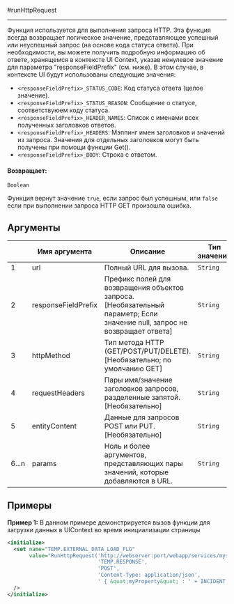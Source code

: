 #runHttpRequest

---

Функция используется для выполнения запроса HTTP.
Эта функция всегда возвращает логическое значение, представляющее успешный или неуспешный запрос (на основе кода статуса ответа).
При необходимости, вы можете получить подробную информацию об ответе, хранящемся в контексте UI Context, указав ненулевое значение для параметра "responseFieldPrefix" (см. ниже).
В этом случае, в контексте UI будут использованы следующие значения:
* `<responseFieldPrefix>_STATUS_CODE`: Код статуса ответа (целое значение).
* `<responseFieldPrefix>_STATUS_REASON`: Сообщение о статусе, соответствуюем коду статуса.
* `<responseFieldPrefix>_HEADER_NAMES`: Список с именами всех полученных заголовков ответов.
* `<responseFieldPrefix>_HEADERS`: Мэппинг имен заголовков и значений из запроса. Значения для отдельных заголовков могут быть получены при помощи функции Get().
* `<responseFieldPrefix>_BODY`: Строка с ответом.

#### Возвращает:

`Boolean`

Функция вернут значение `true`, если запрос был успешным, или `false` если при выполнении запроса HTTP GET
произошла ошибка.

## Аргументы

|  | Имя аргумента | Описание | Тип значения |
| --- | --- | --- | --- |
| 1 | url | Полный URL для вызова. | `String` |
| 2 | responseFieldPrefix | Префикс полей для возвращения объектов запроса. [Необязательный параметр; Если значение null, запрос не возвращает ответа] | `String` |
| 3 | httpMethod | Тип метода HTTP (GET/POST/PUT/DELETE). [Необязательно; по умолчанию GET] | `String` |
| 4 | requestHeaders | Пары имя/значение заголовков запросов, разделенные запятой. [Необязательно] | `String` |
| 5 | entityContent | Данные для запросов POST или PUT. [Необязательно] | `String` |
| 6...n | params | Ноль и более аргументов, представляющих пары значений, которые добавляются в URL. | `String` |

## Примеры

**Пример 1:** В данном примере демонстрируется вызов функции для загрузки данных в UIContext во время инициализации страницы
```xml
<initialize>
  <set name="TEMP.EXTERNAL_DATA_LOAD_FLG"
       value="RunHttpRequest('http://webserver:port/webapp/services/myservice',
                             'TEMP.RESPONSE',
                             'POST',
                             'Content-Type: application/json',
                             ' { &quot;myProperty&quot; : ' + INCIDENT.INCIDENT_RK  + ' }'"
  />
</initialize>
```


